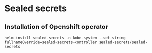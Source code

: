 # Sealed secrets

## Installation of Openshift operator

` helm install sealed-secrets -n kube-system --set-string fullnameOverride=sealed-secrets-controller sealed-secrets/sealed-secrets `



